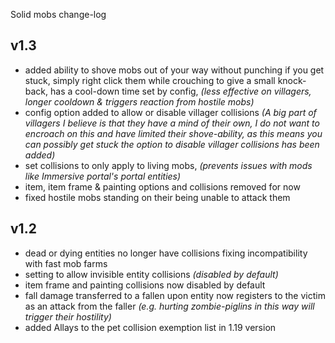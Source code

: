 Solid mobs change-log

## v1.3
- added ability to shove mobs out of your way without punching if you get stuck, simply right click them while crouching to give a small knock-back, has a cool-down time set by config, *(less effective on villagers, longer cooldown & triggers reaction from hostile mobs)*
- config option added to allow or disable villager collisions *(A big part of villagers I believe is that they have a mind of their own, I do not want to encroach on this and have limited their shove-ability, as this means you can possibly get stuck the option to disable villager collisions has been added)*
- set collisions to only apply to living mobs, *(prevents issues with mods like Immersive portal's portal entities)*
- item, item frame & painting options and collisions removed for now
- fixed hostile mobs standing on their being unable to attack them


## v1.2
- dead or dying entities no longer have collisions fixing incompatibility with fast mob farms
- setting to allow invisible entity collisions *(disabled by default)*
- item frame and painting collisions now disabled by default
- fall damage transferred to a fallen upon entity now registers to the victim as an attack from the faller *(e.g. hurting zombie-piglins in this way will trigger their hostility)*
- added Allays to the pet collision exemption list in 1.19 version